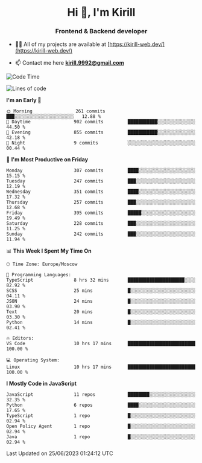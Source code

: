 <h1 align="center">Hi 👋, I'm Kirill</h1>
<h3 align="center">Frontend & Backend developer</h3>

- 👨‍💻 All of my projects are available at [https://kirill-web.dev/](https://kirill-web.dev/)

- 📫 Contact me here **kirill.9992@gmail.com**











<!--START_SECTION:waka-->
![Code Time](http://img.shields.io/badge/Code%20Time-1%2C375%20hrs%206%20mins-blue)

![Lines of code](https://img.shields.io/badge/From%20Hello%20World%20I%27ve%20Written-2.9%20million%20lines%20of%20code-blue)

**I'm an Early 🐤** 

```text
🌞 Morning                261 commits         ███░░░░░░░░░░░░░░░░░░░░░░   12.88 % 
🌆 Daytime                902 commits         ███████████░░░░░░░░░░░░░░   44.50 % 
🌃 Evening                855 commits         ███████████░░░░░░░░░░░░░░   42.18 % 
🌙 Night                  9 commits           ░░░░░░░░░░░░░░░░░░░░░░░░░   00.44 % 
```
📅 **I'm Most Productive on Friday** 

```text
Monday                   307 commits         ████░░░░░░░░░░░░░░░░░░░░░   15.15 % 
Tuesday                  247 commits         ███░░░░░░░░░░░░░░░░░░░░░░   12.19 % 
Wednesday                351 commits         ████░░░░░░░░░░░░░░░░░░░░░   17.32 % 
Thursday                 257 commits         ███░░░░░░░░░░░░░░░░░░░░░░   12.68 % 
Friday                   395 commits         █████░░░░░░░░░░░░░░░░░░░░   19.49 % 
Saturday                 228 commits         ███░░░░░░░░░░░░░░░░░░░░░░   11.25 % 
Sunday                   242 commits         ███░░░░░░░░░░░░░░░░░░░░░░   11.94 % 
```


📊 **This Week I Spent My Time On** 

```text
🕑︎ Time Zone: Europe/Moscow

💬 Programming Languages: 
TypeScript               8 hrs 32 mins       █████████████████████░░░░   82.92 % 
SCSS                     25 mins             █░░░░░░░░░░░░░░░░░░░░░░░░   04.11 % 
JSON                     24 mins             █░░░░░░░░░░░░░░░░░░░░░░░░   03.90 % 
Text                     20 mins             █░░░░░░░░░░░░░░░░░░░░░░░░   03.30 % 
Python                   14 mins             █░░░░░░░░░░░░░░░░░░░░░░░░   02.41 % 

🔥 Editors: 
VS Code                  10 hrs 17 mins      █████████████████████████   100.00 % 

💻 Operating System: 
Linux                    10 hrs 17 mins      █████████████████████████   100.00 % 
```

**I Mostly Code in JavaScript** 

```text
JavaScript               11 repos            ████████░░░░░░░░░░░░░░░░░   32.35 % 
Python                   6 repos             ████░░░░░░░░░░░░░░░░░░░░░   17.65 % 
TypeScript               1 repo              █░░░░░░░░░░░░░░░░░░░░░░░░   02.94 % 
Open Policy Agent        1 repo              █░░░░░░░░░░░░░░░░░░░░░░░░   02.94 % 
Java                     1 repo              █░░░░░░░░░░░░░░░░░░░░░░░░   02.94 % 
```




 Last Updated on 25/06/2023 01:24:12 UTC
<!--END_SECTION:waka-->
